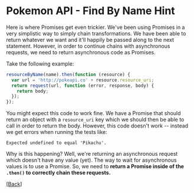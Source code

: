 # Pokemon API - Find By Name Hint

Here is where Promises get even trickier. We've been using Promises in a very simplistic way to simply chain transformations. We have been able to return whatever we want and it'll happily be passed along to the next statement. However, in order to continue chains with asynchronous requests, we need to return asynchronous code as Promises.

Take the following example:

```javascript
resourceByName(name).then(function (resource) {
  var url = 'http://pokeapi.co' + resource.resource_uri;
  return request(url, function (error, response, body) {
    return body;
  });
});
```

You might expect this code to work fine. We have a Promise that should return an object with a `resource_uri` key which we should then be able to call in order to return the body. However, this code doesn't work -- instead we get errors when running the tests like:

```
Expected undefined to equal 'Pikachu'.
```

Why is this happening? Well, we're returning an asynchronous request which doesn't have any value (yet). The way to wait for asynchronous values is to use a Promise. So, we need to __return a Promise inside of the `.then()` to correctly chain these requests.__

[[Back](step-3.md)]